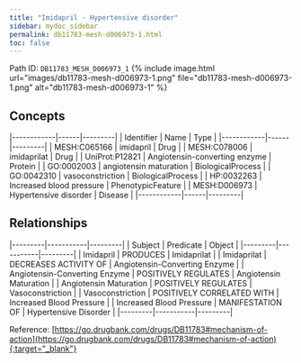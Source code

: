 ```yaml
---
title: "Imidapril - Hypertensive disorder"
sidebar: mydoc_sidebar
permalink: db11783-mesh-d006973-1.html
toc: false 
---
```



Path ID: `DB11783_MESH_D006973_1`
{% include image.html url="images/db11783-mesh-d006973-1.png" file="db11783-mesh-d006973-1.png" alt="db11783-mesh-d006973-1" %}

## Concepts

|------------|------|---------|
| Identifier | Name | Type    |
|------------|------|---------|
| MESH:C065166 | imidapril | Drug |
| MESH:C078006 | imidaprilat | Drug |
| UniProt:P12821 | Angiotensin-converting enzyme | Protein |
| GO:0002003 | angiotensin maturation | BiologicalProcess |
| GO:0042310 | vasoconstriction | BiologicalProcess |
| HP:0032263 | Increased blood pressure | PhenotypicFeature |
| MESH:D006973 | Hypertensive disorder | Disease |
|------------|------|---------|

## Relationships

|---------|-----------|---------|
| Subject | Predicate | Object  |
|---------|-----------|---------|
| Imidapril | PRODUCES | Imidaprilat |
| Imidaprilat | DECREASES ACTIVITY OF | Angiotensin-Converting Enzyme |
| Angiotensin-Converting Enzyme | POSITIVELY REGULATES | Angiotensin Maturation |
| Angiotensin Maturation | POSITIVELY REGULATES | Vasoconstriction |
| Vasoconstriction | POSITIVELY CORRELATED WITH | Increased Blood Pressure |
| Increased Blood Pressure | MANIFESTATION OF | Hypertensive Disorder |
|---------|-----------|---------|

Reference: [https://go.drugbank.com/drugs/DB11783#mechanism-of-action](https://go.drugbank.com/drugs/DB11783#mechanism-of-action){:target="_blank"}